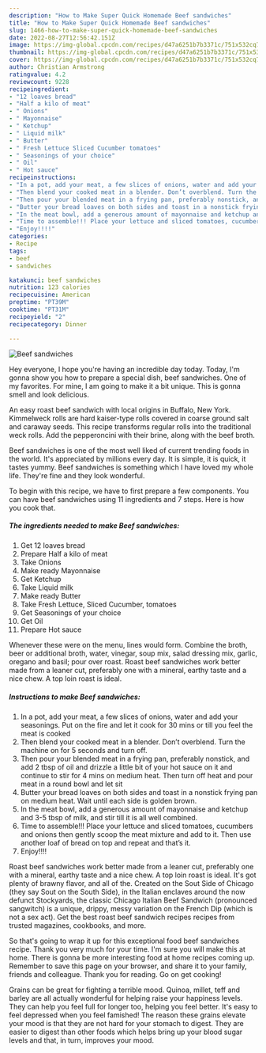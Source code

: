 ```yaml
---
description: "How to Make Super Quick Homemade Beef sandwiches"
title: "How to Make Super Quick Homemade Beef sandwiches"
slug: 1466-how-to-make-super-quick-homemade-beef-sandwiches
date: 2022-08-27T12:56:42.151Z
image: https://img-global.cpcdn.com/recipes/d47a6251b7b3371c/751x532cq70/beef-sandwiches-recipe-main-photo.jpg
thumbnail: https://img-global.cpcdn.com/recipes/d47a6251b7b3371c/751x532cq70/beef-sandwiches-recipe-main-photo.jpg
cover: https://img-global.cpcdn.com/recipes/d47a6251b7b3371c/751x532cq70/beef-sandwiches-recipe-main-photo.jpg
author: Christian Armstrong
ratingvalue: 4.2
reviewcount: 9228
recipeingredient:
- "12 loaves bread"
- "Half a kilo of meat"
- " Onions"
- " Mayonnaise"
- " Ketchup"
- " Liquid milk"
- " Butter"
- " Fresh Lettuce Sliced Cucumber tomatoes"
- " Seasonings of your choice"
- " Oil"
- " Hot sauce"
recipeinstructions:
- "In a pot, add your meat, a few slices of onions, water and add your seasonings. Put on the fire and let it cook for 30 mins or till you feel the meat is cooked"
- "Then blend your cooked meat in a blender. Don’t overblend. Turn the machine on for 5 seconds and turn off."
- "Then pour your blended meat in a frying pan, preferably nonstick, and add 2 tbsp of oil and drizzle a little bit of your hot sauce on it and continue to stir for 4 mins on medium heat. Then turn off heat and pour meat in a round bowl and let sit"
- "Butter your bread loaves on both sides and toast in a nonstick frying pan on medium heat. Wait until each side is golden brown."
- "In the meat bowl, add a generous amount of mayonnaise and ketchup and 3-5 tbsp of milk, and stir till it is all well combined."
- "Time to assemble!!! Place your lettuce and sliced tomatoes, cucumbers and onions then gently scoop the meat mixture and add to it. Then use another loaf of bread on top and repeat and that’s it."
- "Enjoy!!!!"
categories:
- Recipe
tags:
- beef
- sandwiches

katakunci: beef sandwiches 
nutrition: 123 calories
recipecuisine: American
preptime: "PT39M"
cooktime: "PT31M"
recipeyield: "2"
recipecategory: Dinner

---
```



![Beef sandwiches](https://img-global.cpcdn.com/recipes/d47a6251b7b3371c/751x532cq70/beef-sandwiches-recipe-main-photo.jpg)

Hey everyone, I hope you're having an incredible day today. Today, I'm gonna show you how to prepare a special dish, beef sandwiches. One of my favorites. For mine, I am going to make it a bit unique. This is gonna smell and look delicious.

An easy roast beef sandwich with local origins in Buffalo, New York. Kimmelweck rolls are hard kaiser-type rolls covered in coarse ground salt and caraway seeds. This recipe transforms regular rolls into the traditional weck rolls. Add the pepperoncini with their brine, along with the beef broth.

Beef sandwiches is one of the most well liked of current trending foods in the world. It's appreciated by millions every day. It is simple, it is quick, it tastes yummy. Beef sandwiches is something which I have loved my whole life. They're fine and they look wonderful.


To begin with this recipe, we have to first prepare a few components. You can have beef sandwiches using 11 ingredients and 7 steps. Here is how you cook that.

<!--inarticleads1-->

##### The ingredients needed to make Beef sandwiches:

1. Get 12 loaves bread
1. Prepare Half a kilo of meat
1. Take  Onions
1. Make ready  Mayonnaise
1. Get  Ketchup
1. Take  Liquid milk
1. Make ready  Butter
1. Take  Fresh Lettuce, Sliced Cucumber, tomatoes
1. Get  Seasonings of your choice
1. Get  Oil
1. Prepare  Hot sauce


Whenever these were on the menu, lines would form. Combine the broth, beer or additional broth, water, vinegar, soup mix, salad dressing mix, garlic, oregano and basil; pour over roast. Roast beef sandwiches work better made from a leaner cut, preferably one with a mineral, earthy taste and a nice chew. A top loin roast is ideal. 

<!--inarticleads2-->

##### Instructions to make Beef sandwiches:

1. In a pot, add your meat, a few slices of onions, water and add your seasonings. Put on the fire and let it cook for 30 mins or till you feel the meat is cooked
1. Then blend your cooked meat in a blender. Don’t overblend. Turn the machine on for 5 seconds and turn off.
1. Then pour your blended meat in a frying pan, preferably nonstick, and add 2 tbsp of oil and drizzle a little bit of your hot sauce on it and continue to stir for 4 mins on medium heat. Then turn off heat and pour meat in a round bowl and let sit
1. Butter your bread loaves on both sides and toast in a nonstick frying pan on medium heat. Wait until each side is golden brown.
1. In the meat bowl, add a generous amount of mayonnaise and ketchup and 3-5 tbsp of milk, and stir till it is all well combined.
1. Time to assemble!!! Place your lettuce and sliced tomatoes, cucumbers and onions then gently scoop the meat mixture and add to it. Then use another loaf of bread on top and repeat and that’s it.
1. Enjoy!!!!


Roast beef sandwiches work better made from a leaner cut, preferably one with a mineral, earthy taste and a nice chew. A top loin roast is ideal. It&#39;s got plenty of brawny flavor, and all of the. Created on the Sout Side of Chicago (they say Sout on the South Side), in the Italian enclaves around the now defunct Stockyards, the classic Chicago Italian Beef Sandwich (pronounced sangwitch) is a unique, drippy, messy variation on the French Dip (which is not a sex act). Get the best roast beef sandwich recipes recipes from trusted magazines, cookbooks, and more. 

So that's going to wrap it up for this exceptional food beef sandwiches recipe. Thank you very much for your time. I'm sure you will make this at home. There is gonna be more interesting food at home recipes coming up. Remember to save this page on your browser, and share it to your family, friends and colleague. Thank you for reading. Go on get cooking!

Grains can be great for fighting a terrible mood. Quinoa, millet, teff and barley are all actually wonderful for helping raise your happiness levels. They can help you feel full for longer too, helping you feel better. It's easy to feel depressed when you feel famished! The reason these grains elevate your mood is that they are not hard for your stomach to digest. They are easier to digest than other foods which helps bring up your blood sugar levels and that, in turn, improves your mood.
